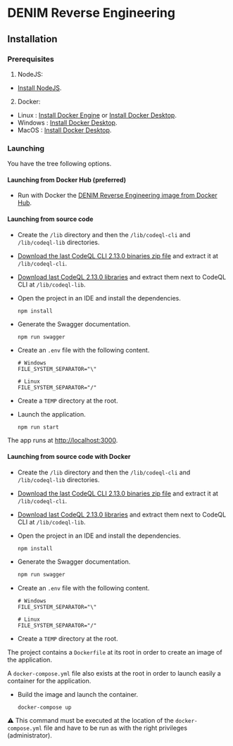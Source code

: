 # DENIM Reverse Engineering

## Installation

### Prerequisites

1. NodeJS:

- [Install NodeJS](https://nodejs.org/fr/download).

2. Docker:

- Linux : [Install Docker Engine](https://docs.docker.com/engine/install/) or [Install Docker Desktop](https://docs.docker.com/desktop/setup/install/linux/).
- Windows : [Install Docker Desktop](https://docs.docker.com/desktop/setup/install/windows-install/).
- MacOS : [Install Docker Desktop](https://docs.docker.com/desktop/setup/install/mac-install/).

### Launching

You have the tree following options.

#### Launching from Docker Hub (preferred)

- Run with Docker the [DENIM Reverse Engineering image from Docker Hub](https://hub.docker.com/repository/docker/maxiandr/denim-reverse-engineering/general).

#### Launching from source code

- Create the `/lib` directory and then the `/lib/codeql-cli` and `/lib/codeql-lib` directories.

- [Download the last CodeQL CLI 2.13.0 binaries zip file](https://github.com/github/codeql-cli-binaries/releases) and extract it at `/lib/codeql-cli`.

- [Download last CodeQL 2.13.0 libraries](https://github.com/github/codeql) and extract them next to CodeQL CLI at `/lib/codeql-lib`.

- Open the project in an IDE and install the dependencies.

  ```shell
  npm install
  ```

- Generate the Swagger documentation.

  ```bash
  npm run swagger
  ```

- Create an `.env` file with the following content.

  ```shell
  # Windows
  FILE_SYSTEM_SEPARATOR="\"
  ```

  ```shell
  # Linux
  FILE_SYSTEM_SEPARATOR="/"
  ```

- Create a `TEMP` directory at the root.

- Launch the application.
  ```shell
  npm run start
  ```

The app runs at [http://localhost:3000](http://localhost:3000).

#### Launching from source code with Docker

- Create the `/lib` directory and then the `/lib/codeql-cli` and `/lib/codeql-lib` directories.

- [Download the last CodeQL CLI 2.13.0 binaries zip file](https://github.com/github/codeql-cli-binaries/releases) and extract it at `/lib/codeql-cli`.

- [Download last CodeQL 2.13.0 libraries](https://github.com/github/codeql) and extract them next to CodeQL CLI at `/lib/codeql-lib`.

- Open the project in an IDE and install the dependencies.

  ```shell
  npm install
  ```

- Generate the Swagger documentation.

  ```bash
  npm run swagger
  ```

- Create an `.env` file with the following content.

  ```shell
  # Windows
  FILE_SYSTEM_SEPARATOR="\"
  ```

  ```shell
  # Linux
  FILE_SYSTEM_SEPARATOR="/"
  ```

- Create a `TEMP` directory at the root.

The project contains a `Dockerfile` at its root in order to create an image of the application.

A `docker-compose.yml` file also exists at the root in order to launch easily a container for the application.

- Build the image and launch the container.

  ```bash
  docker-compose up
  ```

⚠️ This command must be executed at the location of the `docker-compose.yml` file and have to be run as with the
right privileges (administrator).
